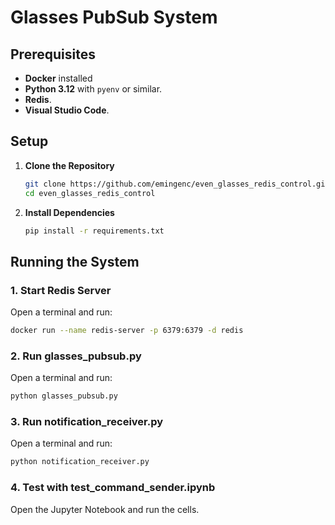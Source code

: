 # Glasses PubSub System

## Prerequisites

- **Docker** installed
- **Python 3.12** with `pyenv` or similar.
- **Redis**.
- **Visual Studio Code**.

## Setup

1. **Clone the Repository**
    ```bash
    git clone https://github.com/emingenc/even_glasses_redis_control.git
    cd even_glasses_redis_control
    ```

2. **Install Dependencies**
    ```bash
    pip install -r requirements.txt
    ```

## Running the System

### 1. Start Redis Server

Open a terminal and run:
```bash
docker run --name redis-server -p 6379:6379 -d redis

```

### 2. Run glasses_pubsub.py

Open a terminal and run:
```bash
python glasses_pubsub.py
```

### 3. Run notification_receiver.py

Open a terminal and run:
```bash
python notification_receiver.py
```

### 4. Test with test_command_sender.ipynb

Open the Jupyter Notebook and run the cells.
